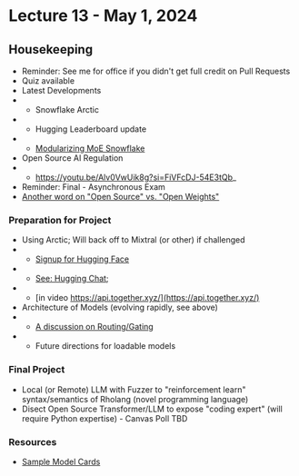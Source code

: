 # Lecture 13 - May 1, 2024

## Housekeeping
- Reminder: See me for office if you didn't get full credit on Pull Requests
- Quiz available
- Latest Developments
- * Snowflake Arctic
- * Hugging Leaderboard update
- * [Modularizing MoE Snowflake](https://medium.com/snowflake/snowflake-arctic-cookbook-series-exploring-mixture-of-experts-moe-c7d6b8f14d16)
- Open Source AI Regulation
- * https://youtu.be/Alv0VwUik8g?si=FiVFcDJ-54E3tQb_
- Reminder: Final - Asynchronous Exam 
- [Another word on "Open Source" vs. "Open Weights"](https://youtu.be/8Ul_0jddTU4)

### Preparation for Project
- Using Arctic; Will back off to Mixtral (or other) if challenged
- * [Signup for Hugging Face](https://huggingface.co/)
- * [See: Hugging Chat](https://youtube.com/clip/UgkxkaZpN8g9AhJfiiM-YuVHSBykpBrK0jYp?si=ocwuYwlmIze1JX4_);
- * [in video https://api.together.xyz/](https://api.together.xyz/)
- Architecture of Models (evolving rapidly, see above)
- * [A discussion on Routing/Gating](https://g.co/gemini/share/543fcb79bb41)
- * Future directions for loadable models

### Final Project
- Local (or Remote) LLM with Fuzzer to "reinforcement learn" syntax/semantics of Rholang (novel programming language)
- Disect Open Source Transformer/LLM to expose "coding expert" (will require Python expertise) - Canvas Poll TBD

### Resources
- [Sample Model Cards](./Chapman_University_model_card.md)
